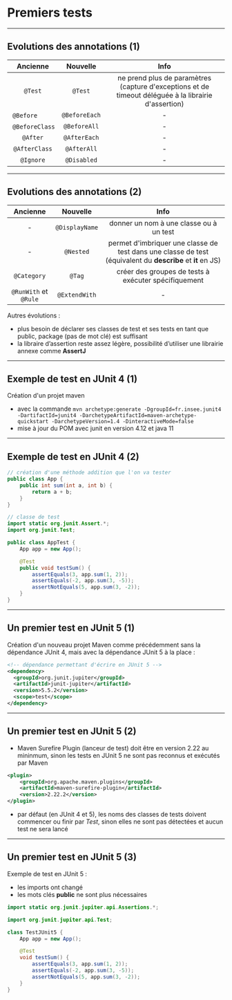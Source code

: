 # Premiers tests

----

## Evolutions des annotations (1)

| Ancienne              | Nouvelle       | Info  |
| :---:                 | :---:          | :---: |
| `@Test`               | `@Test`        | ne prend plus de paramètres (capture d'exceptions et de timeout déléguée à la librairie d'assertion) |
| `@Before     `        | `@BeforeEach`  | -     |
| `@BeforeClass`        | `@BeforeAll`   | -     |
| `@After`              | `@AfterEach`   | -     |
|  `@AfterClass`        | `@AfterAll`    | -     |
| `@Ignore`             | `@Disabled`    | -     |

----

## Evolutions des annotations (2)

| Ancienne              | Nouvelle       | Info  |
| :---:                 | :---:          | :---: |
| -                     | `@DisplayName` | donner un nom à une classe ou à un test |
| -                     | `@Nested`      | permet d'imbriquer une classe de test dans une classe de test (équivalent du **describe** et **it** en JS) |
| `@Category`           | `@Tag`         | créer des groupes de tests à exécuter spécifiquement |
| `@RunWith` et `@Rule` | `@ExtendWith`  | -     |

Autres évolutions :
- plus besoin de déclarer ses classes de test et ses tests en tant que public, package (pas de mot clé) est suffisant
- la libraire d’assertion reste assez légère, possibilité d’utiliser une librairie annexe comme **AssertJ**

----

## Exemple de test en JUnit 4 (1)

Création d'un projet maven
- avec la commande `mvn archetype:generate -DgroupId=fr.insee.junit4 -DartifactId=junit4 -DarchetypeArtifactId=maven-archetype-quickstart -DarchetypeVersion=1.4 -DinteractiveMode=false`
- mise à jour du POM avec junit en version 4.12 et java 11

----

## Exemple de test en JUnit 4 (2)

```java
// création d'une méthode addition que l'on va tester
public class App {
    public int sum(int a, int b) {
        return a + b;
    }
}

// classe de test
import static org.junit.Assert.*;
import org.junit.Test;

public class AppTest {
    App app = new App();

    @Test
    public void testSum() {
        assertEquals(3, app.sum(1, 2));
        assertEquals(-2, app.sum(3, -5));
        assertNotEquals(5, app.sum(3, -2));
    }
}
```

----

## Un premier test en JUnit 5 (1)

Création d'un nouveau projet Maven comme précédemment sans la dépendance JUnit 4, mais avec la dépendance JUnit 5 à la place :

```xml
<!-- dépendance permettant d'écrire en JUnit 5 -->
<dependency>
  <groupId>org.junit.jupiter</groupId>
  <artifactId>junit-jupiter</artifactId>
  <version>5.5.2</version>
  <scope>test</scope>
</dependency>
```

----

## Un premier test en JUnit 5 (2)

- Maven Surefire Plugin (lanceur de test) doit être en version 2.22 au mininmum, sinon les tests en JUnit 5 ne sont pas reconnus et exécutés par Maven

```xml
<plugin>
    <groupId>org.apache.maven.plugins</groupId>
    <artifactId>maven-surefire-plugin</artifactId>
    <version>2.22.2</version>
</plugin>
```

- par défaut (en JUnit 4 et 5), les noms des classes de tests doivent commencer ou finir par *Test*, sinon elles ne sont pas détectées et aucun test ne sera lancé

----

## Un premier test en JUnit 5 (3)

Exemple de test en JUnit 5 :
- les imports ont changé
- les mots clés **public** ne sont plus nécessaires

```java
import static org.junit.jupiter.api.Assertions.*;

import org.junit.jupiter.api.Test;

class TestJUnit5 {
    App app = new App();

    @Test
    void testSum() {
        assertEquals(3, app.sum(1, 2));
        assertEquals(-2, app.sum(3, -5));
        assertNotEquals(5, app.sum(3, -2));
    }
}
```
